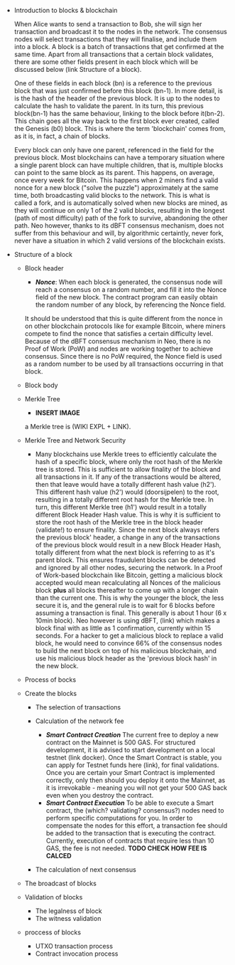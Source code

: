 - Introduction to blocks & blockchain

 	When Alice wants to send a transaction to Bob, she will sign her transaction and broadcast it to the nodes in the network. The consensus nodes will select transactions that they will finalise, and include them into a block. A block is a batch of transactions that get confirmed at the same time. Apart from all transactions that a certain block validates, there are some other fields present in each block which will be discussed below (link Structure of a block).

	One of these fields in each block (bn) is a reference to the previous block that was just confirmed before this block (bn-1). In more detail, is is the hash of the header of the previous block. It is up to the nodes to calculate the hash to validate the parent. In its turn, this previous block(bn-1) has the same behaviour, linking to the block before it(bn-2). This chain goes all the way back to the first block ever created, called the Genesis (b0) block. This is where the term 'blockchain' comes from, as it is, in fact, a chain of blocks.

	Every block can only have one parent, referenced in the field for the previous block. Most blockchains can have a temporary situation where a single parent block can have multiple children, that is, multiple blocks can point to the same block as its parent. This happens, on average, once every week for Bitcoin. This happens when 2 miners find a valid nonce for a new block ("solve the puzzle") approximately at the same time, both broadcasting valid blocks to the network. This is what is called a fork, and is automatically solved when new blocks are mined, as they will continue on only 1 of the 2 valid blocks, resulting in the longest (path of most difficulty) path of the fork to survive, abandoning the other path. Neo however, thanks to its dBFT consensus mechanism, does not suffer from this behaviour and will, by algorithmic certaintly, never fork, never have a situation in which 2 valid versions of the blockchain exists.

- Structure of a block
	- Block header
		- ***Nonce***: When each block is generated, the consensus node will reach a consensus on a random number, and fill it into the Nonce field of the new block. The contract program can easily obtain the random number of any block, by referencing the Nonce field.

		It should be understood that this is quite different from the nonce in on other blockchain protocols like for example Bitcoin, where miners compete to find the nonce that satisfies a certain difficulty level.  Because of the dBFT consensus mechanism in Neo, there is no Proof of Work (PoW) and nodes are working together to achieve consensus. Since there is no PoW required, the Nonce field is used as a random number to be used by all transactions occurring in that block.

	- Block body
	- Merkle Tree
		- **INSERT IMAGE**

		 a Merkle tree is (WIKI EXPL + LINK).
	- Merkle Tree and Network Security
		- Many blockchains use Merkle trees to efficiently calculate the hash of a specific block, where only the root hash of the Merkle tree is stored. This is sufficient to allow finality of the block and all transactions in it. If any of the transactions would be altered, then that leave would have a totally different hash value (h2'). This different hash value (h2') would (doorsijpelen) to the root, resulting in a totally different root hash for the Merkle tree. In turn, this different Merkle tree (h1') would result in a totally different Block Header Hash value. This is why it is sufficient to store the root hash of the Merkle tree in the block header (validate!) to ensure finality. Since the next block always refers the previous block' header, a change in any of the transactions of the previous block would result in a new Block Header Hash, totally different from what the next block is referring to as it's parent block. This ensures fraudulent blocks can be detected and ignored by all other nodes, securing the network. In a Proof of Work-based blockchain like Bitcoin, getting a malicious block accepted would mean recalculating all Nonces of the malicious block **plus** all blocks thereafter to come up with a longer chain than the current one. This is why the younger the block, the less secure it is, and the general rule is to wait for 6 blocks before assuming a transaction is final. This generally is about 1 hour (6 x 10min block). Neo however is using dBFT, (link) which makes a block final with as little as 1 confirmation, currently within 15 seconds. For a hacker to get a malicious block to replace a valid block, he would need to convince 66% of the consensus nodes to build the next block on top of his malicious blockchain, and use his malicious block header as the 'previous block hash' in the new block.

	- Process of bocks
	- Create the blocks
		-  The selection of transactions
		-  Calculation of the network fee
			- ***Smart Contract Creation*** The current free to deploy a new contract on the Mainnet is 500 GAS. For structured development, it is advised to start development on a local testnet (link docker). Once the Smart Contract is stable, you can apply for Testnet funds here (link), for final validations. Once you are certain your Smart Contract is implemented correctly, only then should you deploy it onto the Mainnet, as it is irrevokable - meaning you will not get your 500 GAS back even when you destroy the contract.
			- ***Smart Contract Execution*** To be able to execute a Smart contract, the (which? validating? consensus?) nodes need to perform specific computations for you. In order to compensate the nodes for this effort, a transaction fee should be added to the transaction that is executing the contract. Currently, execution of contracts that require less than 10 GAS, the fee is not needed. **TODO CHECK HOW FEE IS CALCED**

		-  The calculation of next consensus
	- The broadcast of blocks
	- Validation of blocks
		- The legalness of block
		- The witness validation
	- proccess of blocks
		- UTXO transaction process
		- Contract invocation process
